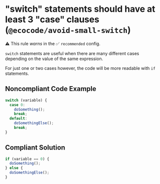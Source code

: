 # "switch" statements should have at least 3 "case" clauses (`@ecocode/avoid-small-switch`)

⚠️ This rule _warns_ in the ✅ `recommended` config.

<!-- end auto-generated rule header -->

`switch` statements are useful when there are many different cases depending on the value of the same expression.

For just one or two cases however, the code will be more readable with `if` statements.

## Noncompliant Code Example

```javascript
switch (variable) {
  case 0:
    doSomething();
    break;
  default:
    doSomethingElse();
    break;
}
```

## Compliant Solution

```javascript
if (variable == 0) {
  doSomething();
} else {
  doSomethingElse();
}
```